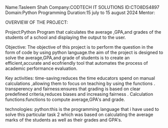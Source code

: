 Name:Tasleem Shah
Company:CODTECH IT SOLUTIONS
ID:CTO8DS4897
Domain:Python Programming
Duration:15 july to 15 august 2024
Mentor:

OVERVIEW OF THE PROJECT:

Project:Python Program that calculates the average ,GPA,and grades of the students of a school and displaying the output to the user.

Objective:
The objective of this project is to perform the question in the form of code by using python language.the aim of the project is designed to solve the average,GPA,and grade of students is to create an efficient,accurate and 
ecofriendly tool that automates the process of academic performance evaluation.

Key activities:
time-saving:reduces the time educators spend on manual calculations ,allowing them to focus on teaching by using the functions .
transperency and fairness:ensures that grading is based on clear predefined criteria,reduces biases and increasing fairness .
Calculation functions:functions to compute average,GPA's and grade.

technologies:
python:this is the programming language that i have used to solve this particular task 2 which was based on calculating the average marks of the students as well as their grades and GPA's.
